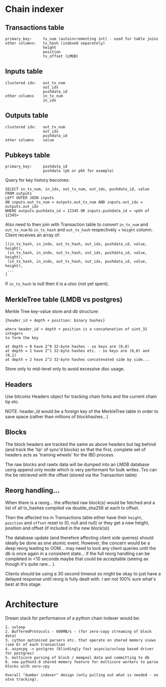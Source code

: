 # Chain indexer

## Transactions table
    primary_key:     tx_num (autoincrementing int) - used for table joins
    other columns:   tx_hash (indexed separately)
                     height
                     position
                     tx_offset (LMDB)

## Inputs table

    clustered idx:   out_tx_num
                     out_idx
                     pushdata_id
    other columns    in_tx_num
                     in_idx

## Outputs table

    clustered idx:   out_tx_num
                     out_idx
                     pushdata_id
    other columns    value

## Pubkeys table

    primary_key:     pushdata_id
                     pushdata (pk or pkh for example)

Query for key history becomes:

    SELECT in_tx_num, in_idx, out_tx_num, out_idx, pushdata_id, value
    FROM outputs
    LEFT OUTER JOIN inputs
    ON inputs.out_tx_num = outputs.out_tx_num AND inputs.out_idx = outputs.out_idx
    WHERE outputs.pushdata_id = 12345 OR inputs.pushdata_id = <pkh of 12345>


Also need to then join with Transaction table to convert `in_tx_num` and `out_tx_num`
to `in_tx_hash` and `out_tx_hash` respectively + `height` column. Client receives an array of:

    [(in_tx_hash, in_indx, out_tx_hash, out_idx, pushdata_id, value, height),
     (in_tx_hash, in_indx, out_tx_hash, out_idx, pushdata_id, value, height),
     (in_tx_hash, in_indx, out_tx_hash, out_idx, pushdata_id, value, height),
     ...                                                                     ]

If `in_tx_hash` is null then it is a utxo (not yet spent).

## MerkleTree table (LMDB vs postgres)
Merkle Tree key-value store and db structure:

    {header_id + depth + position: binary hashes}
    
    where header_id + depth + position is a concatenation of uint_32 integers
    to form the key

    at depth = 0 have 2^0 32-byte hashes - so keys are (0,0)
    at depth = 1 have 2^1 32-byte hashes etc. - so keys are (0,0) and (0,1)
    at depth = 2 have 2^2 32-byte hashes concatenated side by side...

Store only to mid-level only to avoid excessive disc usage.

## Headers
Use bitcoinx Headers object for tracking chain forks and the current chain tip etc.

NOTE: header_id would be a foreign key of the MerkleTree table in order to save space (rather than
millions of blockhashes...)

## Blocks
The block headers are tracked the same as above headers but lag behind (and track the 'tip' of sync'd blocks) so 
that the first, complete set of headers acts as 'training wheels' for the IBD process.

The raw blocks and rawtx data will be dumped into an LMDB database using append only mode which is very performant 
for bulk writes. Txs can the be retrieved with the offset (stored via the Transaction table)

## Reorg handling...

When there is a reorg... the affected raw block(s) would be fetched and a list of all tx_hashes
compiled via double_sha256 at each tx offset.

Then the affected txs in Transactions table either have their `height`, `position` and `offset`
reset to (0, null and null) or they get a new height, position and offset (if included in the new block(s))

The database update (and therefore affecting client side queries) should ideally be done as one atomic event.
However, the concern would be a deep reorg leading to OOM...
may need to lock any client queries until the db is once again in a consistent state... if the full reorg
handling can be completed in <10 seconds maybe that could be acceptable (seeing as though it's quite rare... ).

Clients should be using a 30 second timeout so might be okay to just have a delayed response until reorg is
fully dealt with. I am not 100% sure what's best at this stage.


# Architecture

Dream stack for performance of a python chain indexer would be:

    1. uvloop
    2. BufferedProtocols - 600MB/s - (for zero-copy streaming of block data)
    3. cython optimized parsers etc. that operate on shared memory views (see 6) of each transaction
    4. asyncpg -> postgres (blindingly fast asyncio/uvloop based driver for postgres)
    5. multicore parsing of block / mempool data and committing to db
    6. new python3.8 shared memory feature for multicore workers to parse blocks with zero-cpy
    
    Overall "dumber indexer" design (only pulling out what is needed - no utxo tracking).

